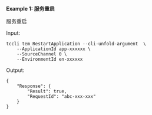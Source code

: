 **Example 1: 服务重启**

服务重启

Input: 

```
tccli tem RestartApplication --cli-unfold-argument  \
    --ApplicationId app-xxxxxx \
    --SourceChannel 0 \
    --EnvironmentId en-xxxxxx
```

Output: 
```
{
    "Response": {
        "Result": true,
        "RequestId": "abc-xxx-xxx"
    }
}
```

